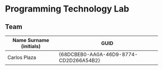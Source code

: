 # Programming Technology Lab

## Team

| Name Surname (initials) | GUID                                     |
| ----------------------- | ---------------------------------------- |
| Carlos Plaza            | {68DCBEB0-AA0A-46D9-8774-CD2D266A54B2}   |
